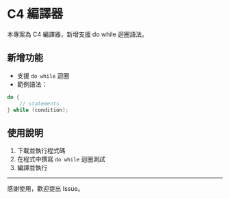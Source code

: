 # C4 編譯器

本專案為 C4 編譯器，新增支援 do while 迴圈語法。

## 新增功能

- 支援 `do while` 迴圈
- 範例語法：
```c
do {
    // statements
} while (condition);
```

## 使用說明

1. 下載並執行程式碼
2. 在程式中撰寫 `do while` 迴圈測試
3. 編譯並執行

---

感謝使用，歡迎提出 Issue。
